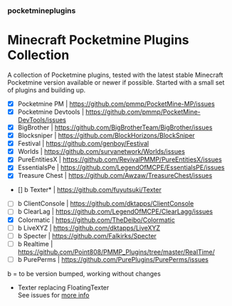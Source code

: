 ### pocketmineplugins

# Minecraft Pocketmine Plugins Collection

A collection of Pocketmine plugins, tested with the latest stable Minecraft Pocketmine version available or newer if possible.
Started with a small set of plugins and building up. 

- [x] Pocketmine PM | https://github.com/pmmp/PocketMine-MP/issues
- [x] Pocketmine Devtools | https://github.com/pmmp/PocketMine-DevTools/issues
- [x] BigBrother | https://github.com/BigBrotherTeam/BigBrother/issues
- [x] Blocksniper | https://github.com/BlockHorizons/BlockSniper
- [x] Festival | https://github.com/genboy/Festival 
- [x] Worlds | https://github.com/survanetwork/Worlds/issues 
- [x] PureEntitiesX | https://github.com/RevivalPMMP/PureEntitiesX/issues
- [x] EssentialsPe | https://github.com/LegendOfMCPE/EssentialsPE/issues
- [x] Treasure Chest | https://github.com/Awzaw/TreasureChest/issues
- []  b Texter* | https://github.com/fuyutsuki/Texter
- [ ] b ClientConsole | https://github.com/dktapps/ClientConsole
- [ ] b ClearLag | https://github.com/LegendOfMCPE/ClearLagg/issues
- [x] Colormatic | https://github.com/TheDeibo/Colormatic
- [ ] b LiveXYZ | https://github.com/dktapps/LiveXYZ
- [ ] b Specter | https://github.com/Falkirks/Specter 
- [ ] b Realtime | https://github.com/Point808/PMMP_Plugins/tree/master/RealTime/
- [ ] b PurePerms | https://github.com/PurePlugins/PurePerms/issues
 
b = to be version bumped, working without changes
* Texter replacing FloatingTexter  
See issues for [more info](https://github.com/genboy/pocketmineplugins/issues/8)  
